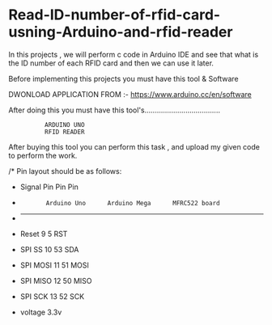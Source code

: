# Read-ID-number-of-rfid-card-usning-Arduino-and-rfid-reader
In this projects , we will perform c code in Arduino IDE and see that what is the ID number of each RFID card and then we can use it later.

Before implementing this projects you must have this tool & Software

DWONLOAD APPLICATION FROM :- https://www.arduino.cc/en/software

After doing this you must have this tool's.....................................

              ARDUINO UNO 
              RFID READER
After buying this tool you can perform this task , and upload my given code to perform the work.


/* Pin layout should be as follows:
 * Signal     Pin              Pin               Pin
 *            Arduino Uno      Arduino Mega      MFRC522 board
 * ------------------------------------------------------------
 * Reset      9                5                 RST
 * SPI SS     10               53                SDA
 * SPI MOSI   11               51                MOSI
 * SPI MISO   12               50                MISO
 * SPI SCK    13               52                SCK
 
 
 * voltage 3.3v  
